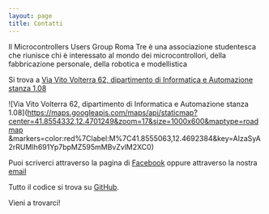 ```yaml
---
layout: page
title: Contatti
---
```


Il Microcontrollers Users Group Roma Tre è una associazione studentesca che riunisce chi è interessato al mondo dei microcontrollori, della fabbricazione personale, della robotica e modellistica

Si trova a [Via Vito Volterra 62, dipartimento di Informatica e Automazione stanza 1.08](https://www.google.it/maps/place/MUG+Roma+Tre/@41.8553887,12.4692418,18z/data=!4m2!3m1!1s0x0000000000000000:0x6e782b1fbb5842a2)

![Via Vito Volterra 62, dipartimento di Informatica e Automazione stanza 1.08](https://maps.googleapis.com/maps/api/staticmap?center=41.8554332,12.4701249&zoom=17&size=1000x600&maptype=roadmap
&markers=color:red%7Clabel:M%7C41.8555063,12.4692384&key=AIzaSyA2rRUMIh691Yp7bpMZ595mMBvZvlM2XC0)

Puoi scriverci attraverso la pagina di [Facebook](http://facebook.com/mugroma3) oppure attraverso la nostra [email](mug.romatre@gmail.com)

Tutto il codice si trova su [GitHub](https://github.com/mugroma3).

Vieni a trovarci!
